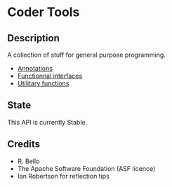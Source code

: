 # Coder Tools

## Description

A collection of stuff for general purpose programming.

- [Annotations](https://github.com/rbello/java-toolkit/tree/master/src/core/fr/evolya/javatoolkit/code/annotations)
- [Functionnal interfaces](https://github.com/rbello/java-toolkit/tree/master/src/core/fr/evolya/javatoolkit/code/funcint)
- [Utilitary functions](https://github.com/rbello/java-toolkit/tree/master/src/core/fr/evolya/javatoolkit/code/utils)


## State

This API is currently Stable.

## Credits

- R. Bello
- The Apache Software Foundation (ASF licence)
- Ian Robertson for reflection tips